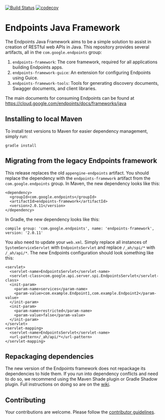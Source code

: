 [![Build Status](https://travis-ci.org/cloudendpoints/endpoints-java.svg?branch=master)](https://travis-ci.org/cloudendpoints/endpoints-java)
[![codecov](https://codecov.io/gh/cloudendpoints/endpoints-java/branch/master/graph/badge.svg)](https://codecov.io/gh/cloudendpoints/endpoints-java)

# Endpoints Java Framework

The Endpoints Java Framework aims to be a simple solution to assist in creation
of RESTful web APIs in Java. This repository provides several artifacts, all
in the `com.google.endpoints` group:

1.  `endpoints-framework`: The core framework, required for all applications
    building Endpoints apps.
2.  `endpoints-framework-guice`: An extension for configuring Endpoints using
    Guice.
3.  `endpoints-framework-tools`: Tools for generating discovery documents,
    Swagger documents, and client libraries.

The main documents for consuming Endpoints can be found at
https://cloud.google.com/endpoints/docs/frameworks/java

## Installing to local Maven

To install test versions to Maven for easier dependency management, simply run:

    gradle install

## Migrating from the legacy Endpoints framework

This release replaces the old `appengine-endpoints` artifact. You should replace
the dependency with the `endpoints-framework` artifact from the
`com.google.endpoints` group. In Maven, the new dependency looks like this:

    <dependency>
      <groupId>com.google.endpoints</groupId>
      <artifactId>endpoints-framework</artifactId>
      <version>2.0.11</version>
    </dependency>

In Gradle, the new dependency looks like this:

    compile group: 'com.google.endpoints', name: 'endpoints-framework', version: '2.0.11'

You also need to update your `web.xml`. Simply replace all instances of
`SystemServiceServlet` with `EndpointsServlet` and replace `/_ah/spi/*` with
`/_ah/api/*`. The new Endpoints configuration should look something like this:

    <servlet>
      <servlet-name>EndpointsServlet</servlet-name>
      <servlet-class>com.google.api.server.spi.EndpointsServlet</servlet-class>
      <init-param>
        <param-name>services</param-name>
        <param-value>com.example.Endpoint1,com.example.Endpoint2</param-value>
      </init-param>
      <init-param>
        <param-name>restricted</param-name>
        <param-value>false</param-value>
      </init-param>
    </servlet>
    <servlet-mapping>
      <servlet-name>EndpointsServlet</servlet-name>
      <url-pattern>/_ah/api/*</url-pattern>
    </servlet-mapping>

## Repackaging dependencies

The new version of the Endpoints framework does not repackage its dependencies
to hide them. If you run into dependency conflicts and need to do so, we
recommend using the Maven Shade plugin or Gradle Shadow plugin. Full
instructions on doing so are on the [wiki][1].

## Contributing

Your contributions are welcome. Please follow the [contributor
guidelines](/CONTRIBUTING.md).

[1]: https://github.com/cloudendpoints/endpoints-java/wiki/Vendoring-dependencies
